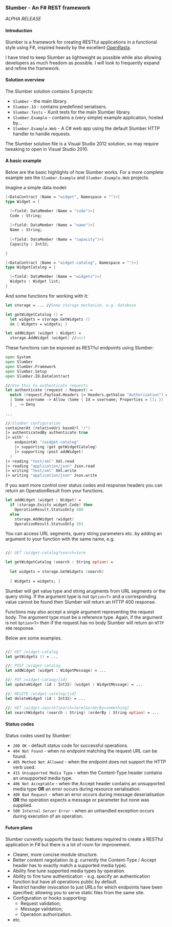### Slumber - An F# REST framework

_ALPHA RELEASE_

#### Introduction

Slumber is a framework for creating RESTful applications in a functional style using F#, inspired heavily by the excellent [OpenRasta](http://openrasta.org/).

I have tried to keep Slumber as lightweight as possible while also allowing developers as much freedom as possible. I will look to frequently expand and refine the framework.

#### Solution overview

The Slumber solution contains 5 projects:

* ``Slumber`` - the main library.
* ``Slumber.IO`` - contains predefined serialisers.
* ``Slumber.Tests`` - Xunit tests for the main Slumber library.
* ``Slumber.Example`` - contains a (very simple) example application, hosted by...
* ``Slumber.Example.Web`` - A C# web app using the default Slumber HTTP handler to handle requests.

The Slumber solution file is a Visual Studio 2012 solution, so may require tweaking to open in Visual Studio 2010.

#### A basic example

Below are the basic highlights of how Slumber works. For a more complete example see the ``Slumber.Example`` and ``Slumber.Example.Web`` projects.

Imagine a simple data model:

```fsharp
[<DataContract (Name = "widget", Namespace = "")>]
type Widget = {

  [<field: DataMember (Name = "code")>]
  Code : String;
  
  [<field: DataMember (Name = "name")>]
  Name : String;
  
  [<field: DataMember (Name = "capacity")>]
  Capacity : Int32;

}

[<DataContract (Name = "widget-catalog", Namespace = "")>]
type WidgetCatalog = {

  [<field: DataMember (Name = "widgets")>]
  Widgets : Widget list;
}
```

And some functions for working with it:

```fsharp
let storage = ... //Some storage mechanism, e.g. database

let getWidgetCatalog () = 
  let widgets = storage.GetWidgets ()
  in { Widgets = widgets; }

let addWidget (widget : Widget) =
  storage.AddWidget (widget) //unit  
```

These functions can be exposed as RESTful endpoints using Slumber:

```fsharp
open System
open Slumber
open Slumber.Framework
open Slumber.Setup
open Slumber.IO.DataContract

///Use this to authenticate requests
let authenticate (request : Request) = 
  match (request.Payload.Headers |> Headers.getValue "Authorization") with
  | Some username -> Allow (Some { Id = username; Properties = []; })
  | _ -> Deny
  
...

///Slumber configuration
containerAt (relativeUri baseUrl "/")
|> authenticatedBy authenticate true
|> with' (
    endpointAt "/widget-catalog"
    |> supporting (get getWidgetCatalog)
    |> supporting (post addWidget)
  )
|> reading "text/xml" Xml.read
|> reading "application/json" Json.read
|> writing "text/xml" Xml.write
|> writing "application/json" Json.write
```

If you want more control over status codes and response headers you can return an OperationResult from your functions.

```fsharp
let addWidget (widget : Widget) =
  if (storage.Exists widget.Code) then
    OperationResult.StatusOnly 400
  else
    storage.AddWidget (widget)
    OperationResult.StatusOnly 201 
```

You can access URL segments, query string parameters etc. by adding an argument to your function with the same name, e.g.

```fsharp

/// GET /widget-catalog?search=term

let getWidgetCatalog (search : String option) =   
  
  let widgets = storage.GetWidgets (search)
  
  { Widgets = widgets; }  
```

Slumber will get value type and string arugments from URL segments or the query string. If the argument type is not ``Option<T>`` and a corresponding value
cannot be found then Slumber will return an HTTP 400 response.

Functions may also accept a single argument representing the request body. The argument type must be a reference type. Again, if the argument is not ``Option<T>`` then if the request has no body
Slumber will return an ``HTTP 400`` response.

Below are some examples.

```fsharp

/// GET /widget-catalog
let getWidgets () = ...

/// POST /widget-catalog
let addWidget (widget : WidgetMessage) = ...

/// PUT /widget-cataog/{id}
let updateWidget (id : Int32) (widget : WidgetMessage) = ...

/// DELETE /widget-catalog/{id}
let deleteWidget (id : Int32) = ...

/// GET /widget-search?search=term[&orderBy=something]
let searchWidgets (search : String) (orderBy : String option) = ...
```

#### Status codes

Status codes used by Slumber:

* ``200 OK`` - default status code for successful operations.
* ``404 Not Found`` - when no endpoint matching the request URL can be found.
* ``405 Method Not Allowed`` - when the endpoint does not support the HTTP verb used.
* ``415 Unsupported Media Type`` - when the Content-Type header contains an unsupported media type.
* ``406 Not Acceptable`` - when the Accept header contains an unsupported media type **OR** an error occurs during resource serialisation.
* ``400 Bad Request`` - when an error occurs during message deserialisation **OR** the operation expects a message or parameter but none was supplied.
* ``500 Internal Server Error`` - when an unhandled exception occurs during execution of an operation.

#### Future plans

Slumber currently supports the basic features required to create a RESTful application in F# but there is a lot of room for improvement.

* Clearer, more concise module structure.
* Better content negotiation (e.g. currently the Content-Type / Accept header has to exactly match a supported media type).
* Ability fine tune supported media types by operation.
* Ability to fine tune authentication - e.g. specify an authentication function but have all operations public by default.
* Restrict handler invocation to just URLs for which endpoints have been specified; allowing you to serve static files from the same site.
* Configuration or hooks supporting:
  * Request validation;
  * Message validation;
  * Operation authorization.
* etc.
